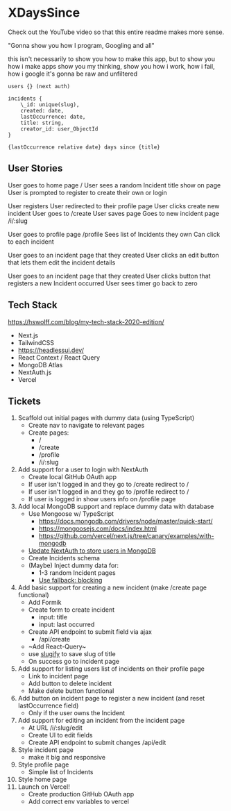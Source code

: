 # XDaysSince

Check out the YouTube video so that this entire readme makes more sense.

"Gonna show you how I program, Googling and all"

this isn't necessarily to show you how to make this app, but to show you how i make apps
show you my thinking, show you how i work, how i fail, how i google
it's gonna be raw and unfiltered

```
users {} (next auth)

incidents {
    \_id: unique(slug),
    created: date,
    lastOccurrence: date,
    title: string,
    creator_id: user_ObjectId
}
```

`{lastOccurrence relative date} days since {title}`

## User Stories

User goes to home page /
User sees a random Incident title show on page
User is prompted to register to create their own or login

User registers
User redirected to their profile page
User clicks create new incident
User goes to /create
User saves page
Goes to new incident page /i/:slug

User goes to profile page /profile
Sees list of Incidents they own
Can click to each incident

User goes to an incident page that they created
User clicks an edit button that lets them edit the incident details

User goes to an incident page that they created
User clicks button that registers a new Incident occurred
User sees timer go back to zero

## Tech Stack

https://hswolff.com/blog/my-tech-stack-2020-edition/

- Next.js
- TailwindCSS
- https://headlessui.dev/
- React Context / React Query
- MongoDB Atlas
- NextAuth.js
- Vercel

## Tickets

1. Scaffold out initial pages with dummy data (using TypeScript)
   - Create nav to navigate to relevant pages
   - Create pages:
     - /
     - /create
     - /profile
     - /i/:slug
2. Add support for a user to login with NextAuth
   - Create local GitHub OAuth app
   - If user isn't logged in and they go to /create redirect to /
   - If user isn't logged in and they go to /profile redirect to /
   - If user is logged in show users info on /profile page
3. Add local MongoDB support and replace dummy data with database
   - Use Mongoose w/ TypeScript
     - https://docs.mongodb.com/drivers/node/master/quick-start/
     - https://mongoosejs.com/docs/index.html
     - https://github.com/vercel/next.js/tree/canary/examples/with-mongodb
   - [Update NextAuth to store users in MongoDB](https://next-auth.js.org/configuration/options#database)
   - Create Incidents schema
   - (Maybe) Inject dummy data for:
     - 1-3 random Incident pages
     - [Use fallback: blocking](https://nextjs.org/docs/basic-features/data-fetching#fallback-blocking)
4. Add basic support for creating a new incident (make /create page functional)
   - Add Formik
   - Create form to create incident
     - input: title
     - input: last occurred
   - Create API endpoint to submit field via ajax
     - /api/create
   - ~Add React-Query~
   - use [slugify](https://www.npmjs.com/package/slugify) to save slug of title
   - On success go to incident page
5. Add support for listing users list of incidents on their profile page
   - Link to incident page
   - Add button to delete incident
   - Make delete button functional
6. Add button on incident page to register a new incident (and reset lastOccurrence field)
   - Only if the user owns the Incident
7. Add support for editing an incident from the incident page
   - At URL /i/:slug/edit
   - Create UI to edit fields
   - Create API endpoint to submit changes /api/edit
8. Style incident page
   - make it big and responsive
9. Style profile page
   - Simple list of Incidents
10. Style home page
11. Launch on Vercel!
    - Create production GitHub OAuth app
    - Add correct env variables to vercel
